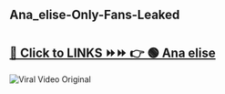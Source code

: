 
 ## Ana_elise-Only-Fans-Leaked

# <h2><a href="https://clipsfans.com/Ana_elise&ref=git">🔗 Click to LINKS ⏩⏩ 👉 🟢 Ana elise </a></h2>

<a href="https://clipsfans.com/Ana_elise&ref=git" rel="nofollow" data-target="animated-image.originalLink"><img src="https://i.ibb.co.com/xMMVF88/686577567.gif" alt="Viral Video Original" style="max-width: 100%; display: inline-block;" data-target="animated-image.originalImage"></a>
